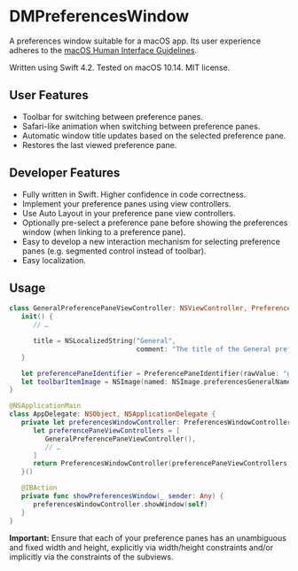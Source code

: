 # DMPreferencesWindow

A preferences window suitable for a macOS app. Its user experience adheres to the [macOS Human Interface Guidelines](https://developer.apple.com/design/human-interface-guidelines/macos/app-architecture/preferences/).

Written using Swift 4.2. Tested on macOS 10.14. MIT license.

## User Features

- Toolbar for switching between preference panes.
- Safari-like animation when switching between preference panes.
- Automatic window title updates based on the selected preference pane.
- Restores the last viewed preference pane.

## Developer Features

- Fully written in Swift. Higher confidence in code correctness.
- Implement your preference panes using view controllers.
- Use Auto Layout in your preference pane view controllers.
- Optionally pre-select a preference pane before showing the preferences window (when linking to a preference pane).
- Easy to develop a new interaction mechanism for selecting preference panes (e.g. segmented control instead of toolbar).
- Easy localization.

## Usage

```swift
class GeneralPreferencePaneViewController: NSViewController, PreferencePane, ToolbarItemImageProvider {
   init() {
      // …

      title = NSLocalizedString("General",
                                comment: "The title of the General preference pane.")
   }

   let preferencePaneIdentifier = PreferencePaneIdentifier(rawValue: "general")
   let toolbarItemImage = NSImage(named: NSImage.preferencesGeneralName)!
}
```

```swift
@NSApplicationMain
class AppDelegate: NSObject, NSApplicationDelegate {
   private let preferencesWindowController: PreferencesWindowController = {
      let preferencePaneViewControllers = [
         GeneralPreferencePaneViewController(),
         // …
      ]
      return PreferencesWindowController(preferencePaneViewControllers: preferencePaneViewControllers)
   }()

   @IBAction
   private func showPreferencesWindow(_ sender: Any) {
      preferencesWindowController.showWindow(self)
   }
}
```

**Important:** Ensure that each of your preference panes has an unambiguous and fixed width and height, explicitly via width/height constraints and/or implicitly via the constraints of the subviews.
